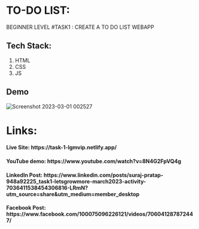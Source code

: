 # TO-DO LIST:

BEGINNER LEVEL #TASK1 : CREATE A TO DO LIST WEBAPP

## Tech Stack:
1) HTML
2) CSS
3) JS

## Demo

![Screenshot 2023-03-01 002527](https://user-images.githubusercontent.com/92919173/221951943-9aba82d1-57de-45db-8808-e3db19455b8f.jpg)

<h1> Links:
<h4>Live Site: https://task-1-lgmvip.netlify.app/
<h4>YouTube demo: https://www.youtube.com/watch?v=8N4G2FpVQ4g
<h4>LinkedIn Post: https://www.linkedin.com/posts/suraj-pratap-948a92225_task1-letsgrowmore-march2023-activity-7036411538454306816-LRmN?utm_source=share&utm_medium=member_desktop
<h4>Facebook Post: https://www.facebook.com/100075096226121/videos/706041287872447/
